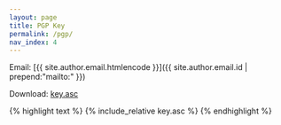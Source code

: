 ```yaml
---
layout: page
title: PGP Key
permalink: /pgp/
nav_index: 4
---
```


Email: [{{ site.author.email.htmlencode }}]({{ site.author.email.id | prepend:"mailto:" }})

Download: [key.asc](/key.asc)

{% highlight text %}
{% include_relative key.asc %}
{% endhighlight %}
